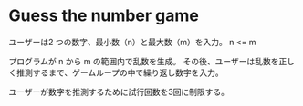 # Guess the number game
ユーザーは2 つの数字、最小数（n）と最大数（m）を入力。
n <= m

プログラムが n から m の範囲内で乱数を生成。
その後、ユーザーは乱数を正しく推測するまで、ゲームループの中で繰り返し数字を入力。

ユーザーが数字を推測するために試行回数を3回に制限する。
